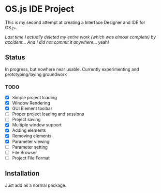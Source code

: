 # OS.js IDE Project

This is my second attempt at creating a Interface Designer and IDE for OS.js.

*Last time I actually deleted my entire work (which was almost complete) by accident... And I did not commit it anywhere*... yeah!

## Status

In progress, but nowhere near usable. Currently experimenting and prototyping/laying groundwork

### TODO

* [x] Simple project loading
* [x] Window Rendering
* [x] GUI Element toolbar
* [ ] Proper project loading and sessions
* [ ] Project saving
* [x] Multiple window support
* [x] Adding elements
* [x] Removing elements
* [x] Parameter viewing
* [ ] Parameter setting
* [ ] File Browser
* [ ] Project File Format

## Installation

Just add as a normal package.
